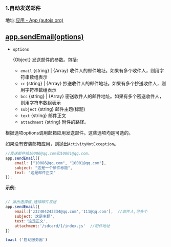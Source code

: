 ### 1.自动发送邮件

地址:[应用 - App (autojs.org)](https://pro.autojs.org/docs/#/zh-cn/app?id=appsendemailoptions)

## [app.sendEmail(options)](https://pro.autojs.org/docs/#/zh-cn/app?id=appsendemailoptions)

- ```
  options
  ```

   

  {Object} 发送邮件的参数。包括:

  - `email` {string} | {Array} 收件人的邮件地址。如果有多个收件人，则用字符串数组表示
  - `cc` {string} | {Array} 抄送收件人的邮件地址。如果有多个抄送收件人，则用字符串数组表示
  - `bcc` {string} | {Array} 密送收件人的邮件地址。如果有多个密送收件人，则用字符串数组表示
  - `subject` {string} 邮件主题(标题)
  - `text` {string} 邮件正文
  - `attachment` {string} 附件的路径。

根据选项options调用邮箱应用发送邮件。这些选项均是可选的。

如果没有安装邮箱应用，则抛出`ActivityNotException`。

```js
//发送邮件给10086@qq.com和10001@qq.com。
app.sendEmail({
    email: ["10086@qq.com", "10001@qq.com"],
    subject: "这是一个邮件标题",
    text: "这是邮件正文"
});
```

**示例:**

```js

// 弹出选择框,选择邮件发送
app.sendEmail({
    email:['z32404243334@qq.com','111@qq.com'],  //收件人,可多个
    subject:'这是主题',
    text:'这是正文',
    attachment:'/sdcard/1/index.js'  //附件地址
})

toast ('启动服务器')
```

